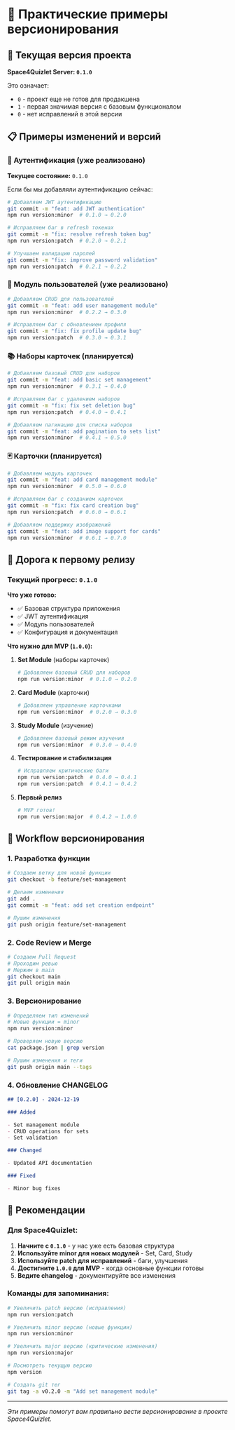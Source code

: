 # 📝 Практические примеры версионирования

## 🎯 Текущая версия проекта

**Space4Quizlet Server: `0.1.0`**

Это означает:

- `0` - проект еще не готов для продакшена
- `1` - первая значимая версия с базовым функционалом
- `0` - нет исправлений в этой версии

## 📋 Примеры изменений и версий

### 🔐 Аутентификация (уже реализовано)

**Текущее состояние:** `0.1.0`

Если бы мы добавляли аутентификацию сейчас:

```bash
# Добавляем JWT аутентификацию
git commit -m "feat: add JWT authentication"
npm run version:minor  # 0.1.0 → 0.2.0

# Исправляем баг в refresh токенах
git commit -m "fix: resolve refresh token bug"
npm run version:patch  # 0.2.0 → 0.2.1

# Улучшаем валидацию паролей
git commit -m "fix: improve password validation"
npm run version:patch  # 0.2.1 → 0.2.2
```

### 👤 Модуль пользователей (уже реализовано)

```bash
# Добавляем CRUD для пользователей
git commit -m "feat: add user management module"
npm run version:minor  # 0.2.2 → 0.3.0

# Исправляем баг с обновлением профиля
git commit -m "fix: fix profile update bug"
npm run version:patch  # 0.3.0 → 0.3.1
```

### 📚 Наборы карточек (планируется)

```bash
# Добавляем базовый CRUD для наборов
git commit -m "feat: add basic set management"
npm run version:minor  # 0.3.1 → 0.4.0

# Исправляем баг с удалением наборов
git commit -m "fix: fix set deletion bug"
npm run version:patch  # 0.4.0 → 0.4.1

# Добавляем пагинацию для списка наборов
git commit -m "feat: add pagination to sets list"
npm run version:minor  # 0.4.1 → 0.5.0
```

### 🃏 Карточки (планируется)

```bash
# Добавляем модуль карточек
git commit -m "feat: add card management module"
npm run version:minor  # 0.5.0 → 0.6.0

# Исправляем баг с созданием карточек
git commit -m "fix: fix card creation bug"
npm run version:patch  # 0.6.0 → 0.6.1

# Добавляем поддержку изображений
git commit -m "feat: add image support for cards"
npm run version:minor  # 0.6.1 → 0.7.0
```

## 🚀 Дорога к первому релизу

### Текущий прогресс: `0.1.0`

**Что уже готово:**

- ✅ Базовая структура приложения
- ✅ JWT аутентификация
- ✅ Модуль пользователей
- ✅ Конфигурация и документация

**Что нужно для MVP (`1.0.0`):**

1. **Set Module** (наборы карточек)

   ```bash
   # Добавляем базовый CRUD для наборов
   npm run version:minor  # 0.1.0 → 0.2.0
   ```

2. **Card Module** (карточки)

   ```bash
   # Добавляем управление карточками
   npm run version:minor  # 0.2.0 → 0.3.0
   ```

3. **Study Module** (изучение)

   ```bash
   # Добавляем базовый режим изучения
   npm run version:minor  # 0.3.0 → 0.4.0
   ```

4. **Тестирование и стабилизация**

   ```bash
   # Исправляем критические баги
   npm run version:patch  # 0.4.0 → 0.4.1
   npm run version:patch  # 0.4.1 → 0.4.2
   ```

5. **Первый релиз**
   ```bash
   # MVP готов!
   npm run version:major  # 0.4.2 → 1.0.0
   ```

## 🔄 Workflow версионирования

### 1. Разработка функции

```bash
# Создаем ветку для новой функции
git checkout -b feature/set-management

# Делаем изменения
git add .
git commit -m "feat: add set creation endpoint"

# Пушим изменения
git push origin feature/set-management
```

### 2. Code Review и Merge

```bash
# Создаем Pull Request
# Проходим ревью
# Мержим в main
git checkout main
git pull origin main
```

### 3. Версионирование

```bash
# Определяем тип изменений
# Новые функции = minor
npm run version:minor

# Проверяем новую версию
cat package.json | grep version

# Пушим изменения и теги
git push origin main --tags
```

### 4. Обновление CHANGELOG

```markdown
## [0.2.0] - 2024-12-19

### Added

- Set management module
- CRUD operations for sets
- Set validation

### Changed

- Updated API documentation

### Fixed

- Minor bug fixes
```

## 🎯 Рекомендации

### Для Space4Quizlet:

1. **Начните с `0.1.0`** - у нас уже есть базовая структура
2. **Используйте minor для новых модулей** - Set, Card, Study
3. **Используйте patch для исправлений** - баги, улучшения
4. **Достигните `1.0.0` для MVP** - когда основные функции готовы
5. **Ведите changelog** - документируйте все изменения

### Команды для запоминания:

```bash
# Увеличить patch версию (исправления)
npm run version:patch

# Увеличить minor версию (новые функции)
npm run version:minor

# Увеличить major версию (критические изменения)
npm run version:major

# Посмотреть текущую версию
npm version

# Создать git тег
git tag -a v0.2.0 -m "Add set management module"
```

---

_Эти примеры помогут вам правильно вести версионирование в проекте Space4Quizlet._
